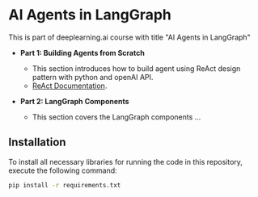 # AI Agents in LangGraph

This is part of deeplearning.ai course with title "AI Agents in LangGraph"

- **Part 1: Building Agents from Scratch**
  - This section introduces how to build agent using ReAct design pattern with python and openAI API.
  - [ReAct Documentation](https://react-lm.github.io/).

- **Part 2: LangGraph Components**
  - This section covers the LangGraph components ...

## Installation

To install all necessary libraries for running the code in this repository, execute the following command:

```bash
pip install -r requirements.txt
